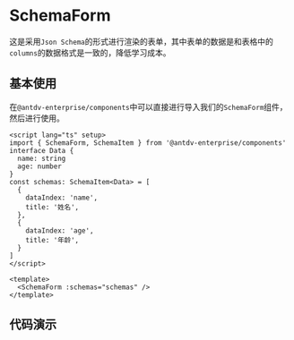 # SchemaForm

这是采用`Json Schema`的形式进行渲染的表单，其中表单的数据是和表格中的`columns`的数据格式是一致的，降低学习成本。

## 基本使用

在`@antdv-enterprise/components`中可以直接进行导入我们的`SchemaForm`组件，然后进行使用。

```vue
<script lang="ts" setup>
import { SchemaForm, SchemaItem } from '@antdv-enterprise/components'
interface Data {
  name: string
  age: number
}
const schemas: SchemaItem<Data> = [
  {
    dataIndex: 'name',
    title: '姓名',
  },
  {
    dataIndex: 'age',
    title: '年龄',
  }
]
</script>

<template>
  <SchemaForm :schemas="schemas" />
</template>
```

## 代码演示

<demo src="./demos/basic.vue" />
